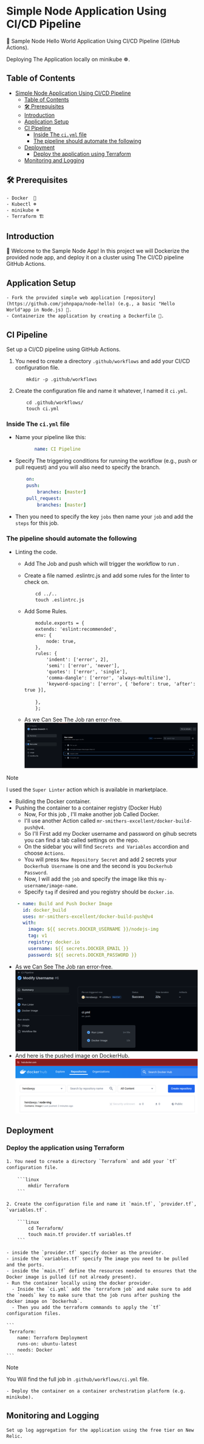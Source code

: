 # Simple Node Application Using CI/CD Pipeline

🚀 Sample Node Hello World Application Using CI/CD Pipeline (GitHub Actions).

Deploying The Application locally on minikube ☸.

## Table of Contents

- [Simple Node Application Using CI/CD Pipeline](#simple-node-application-using-cicd-pipeline)
  - [Table of Contents](#table-of-contents)
  - [🛠️ Prerequisites](#️-prerequisites)
  - [Introduction](#introduction)
  - [Application Setup](#application-setup)
  - [CI Pipeline](#ci-pipeline)
    - [Inside The `ci.yml` file](#inside-the-ciyml-file)
    - [The pipeline should automate the following](#the-pipeline-should-automate-the-following)
  - [Deployment](#deployment)
    - [Deploy the application using Terraform](#deploy-the-application-using-terraform)
  - [Monitoring and Logging](#monitoring-and-logging)

## 🛠️ Prerequisites

    - Docker  🐋
    - Kubectl ☸
    - minikube ☸
    - Terraform 🏗️

## Introduction

👋 Welcome to the Sample Node App! In this project we will Dockerize the provided node app, and deploy it on a cluster using The CI/CD pipeline GitHub Actions.

## Application Setup

    - Fork the provided simple web application [repository](https://github.com/johnpapa/node-hello) (e.g., a basic "Hello World"app in Node.js) 🍴.
    - Containerize the application by creating a Dockerfile 🐋.

## CI Pipeline

Set up a CI/CD pipeline using GitHub Actions.

1. You need to create a directory `.github/workflows` and add your CI/CD configuration file.

    ```linux
        mkdir -p .github/workflows
    ```

2. Create the configuration file and name it whatever, I named it `ci.yml`.

    ```linux
        cd .github/workflows/
        touch ci.yml
    ```

### Inside The `ci.yml` file

- Name your pipeline like this:

     ```yaml
            name: CI Pipeline
    ```

- Specify The triggering conditions for running the workflow (e.g., push or pull request) and you will also need to specify the branch.

    ```yaml
        on:
        push:
            branches: [master]
        pull_request:
            branches: [master]
    ```

- Then you need to specify the key `jobs` then name your `job` and add the `steps` for this job.

### The pipeline should automate the following

- Linting the code.
  - Add The Job and push which will trigger the workflow to run .
  - Create a file named .eslintrc.js and add some rules for the linter to check on.

    ```linux
        cd ../..
        touch .eslintrc.js
    ```

  - Add Some Rules.

    ```
        module.exports = {
        extends: 'eslint:recommended',
        env: {
            node: true,
        },
        rules: {
            'indent': ['error', 2],
            'semi': ['error', 'never'],
            'quotes': ['error', 'single'],
            'comma-dangle': ['error', 'always-multiline'],
            'keyword-spacing': ['error', { 'before': true, 'after': true }],
        
        },
        };
    ```

  - As we Can See The Job ran error-free.
    ![LinterJob](./Screenshots/LinterJob.png)

> [!NOTE]
> I used the `Super Linter` action which is available in marketplace.

- Building the Docker container.
- Pushing the container to a container registry (Docker Hub)
  - Now, For this job , I'll make another job Called Docker.
  - I'll use another Action called `mr-smithers-excellent/docker-build-push@v4`.
  - So I'll First add my Docker username and password on gihub secrets you can find a tab called settings on the repo.
  - On the sidebar you will find `Secrets and Variables` accordion and choose `Actions`.
  - You will press `New Repository Secret` and add 2 secrets your `Dockerhub Username` is one and the second is you `Dockerhub Password`.
  - Now, I will add the `job` and specify the image like this `my-username/image-name`.
  - Specify `tag` if desired and you registry should be `docker.io`.

```yaml
    - name: Build and Push Docker Image
      id: docker_build
      uses: mr-smithers-excellent/docker-build-push@v4
      with:
        image: ${{ secrets.DOCKER_USERNAME }}/nodejs-img
        tag: v1
        registry: docker.io
        username: ${{ secrets.DOCKER_EMAIL }}
        password: ${{ secrets.DOCKER_PASSWORD }}
```

- As we Can See The Job ran error-free.
      ![DockerJob](./Screenshots/DockerJob.png)
- And here is the pushed image on DockerHub.
      ![DockerJobSuccess](./Screenshots/DockerJobSuccess.png)

## Deployment

### Deploy the application using Terraform

    1. You need to create a directory `Terraform` and add your `tf` configuration file.

        ```linux
            mkdir Terraform
        ```

    2. Create the configuration file and name it `main.tf`, `provider.tf`, `variables.tf`.

        ```linux
            cd Terraform/
            touch main.tf provider.tf variables.tf
        ```

    - inside the `provider.tf` specify docker as the provider.
    - inside the `variables.tf` specify The image you need to be pulled and the ports.
    - inside the `main.tf` define the resources needed to ensures that the Docker image is pulled (if not already present).
    - Run the container locally using the docker provider.
      - Inside the `ci.yml` add the `terraform job` and make sure to add the `needs` key to make sure that the job runs after pushing the docker image on `Dockerhub`.
      - Then you add the terraform commands to apply the `tf` configuration files.  
    
    ```
     Terraform:
        name: Terraform Deployment
        runs-on: ubuntu-latest
        needs: Docker
    ```

> [!NOTE]
> You Will find the full job in `.github/workflows/ci.yml` file.

    - Deploy the container on a container orchestration platform (e.g. minikube).

## Monitoring and Logging

    Set up log aggregation for the application using the free tier on New Relic.
